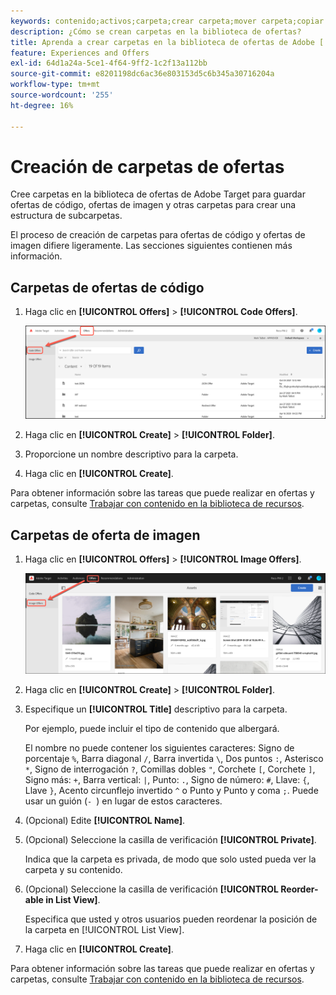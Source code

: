 ```yaml
---
keywords: contenido;activos;carpeta;crear carpeta;mover carpeta;copiar carpeta;eliminar carpeta;descargar carpeta
description: ¿Cómo se crean carpetas en la biblioteca de ofertas?
title: Aprenda a crear carpetas en la biblioteca de ofertas de Adobe [!DNL Target] para guardar ofertas de código e imagen, así como otras carpetas.
feature: Experiences and Offers
exl-id: 64d1a24a-5ce1-4f64-9ff2-1c2f13a112bb
source-git-commit: e8201198dc6ac36e803153d5c6b345a30716204a
workflow-type: tm+mt
source-wordcount: '255'
ht-degree: 16%

---
```


# Creación de carpetas de ofertas

Cree carpetas en la biblioteca de ofertas de Adobe Target para guardar ofertas de código, ofertas de imagen y otras carpetas para crear una estructura de subcarpetas.

El proceso de creación de carpetas para ofertas de código y ofertas de imagen difiere ligeramente. Las secciones siguientes contienen más información.

## Carpetas de ofertas de código

1. Haga clic en **[!UICONTROL Offers]** > **[!UICONTROL Code Offers]**.

   ![Ficha Ofertas de código](/help/main/c-experiences/c-manage-content/assets/code-offers-tab.png)

1. Haga clic en **[!UICONTROL Create]** > **[!UICONTROL Folder]**.

1. Proporcione un nombre descriptivo para la carpeta.

1. Haga clic en **[!UICONTROL Create]**.

Para obtener información sobre las tareas que puede realizar en ofertas y carpetas, consulte [Trabajar con contenido en la biblioteca de recursos](/help/main/c-experiences/c-manage-content/assets-working.md).

## Carpetas de oferta de imagen

1. Haga clic en **[!UICONTROL Offers]** > **[!UICONTROL Image Offers]**.

   ![Ficha Ofertas de imágenes](/help/main/c-experiences/c-manage-content/assets/image-offers-tab.png)

1. Haga clic en **[!UICONTROL Create]** > **[!UICONTROL Folder]**.
1. Especifique un **[!UICONTROL Title]** descriptivo para la carpeta.

   Por ejemplo, puede incluir el tipo de contenido que albergará.

   El nombre no puede contener los siguientes caracteres: Signo de porcentaje `%`, Barra diagonal `/`, Barra invertida `\`, Dos puntos `:`, Asterisco `*`, Signo de interrogación `?`, Comillas dobles `"`, Corchete `[`, Corchete `]`, Signo más: `+`, Barra vertical: `|`, Punto: `.`, Signo de número: `#`, Llave: `{`, Llave `}`, Acento circunflejo invertido `^` o Punto y Punto y coma `;`. Puede usar un guión (`- `) en lugar de estos caracteres.

1. (Opcional) Edite **[!UICONTROL Name]**.
1. (Opcional) Seleccione la casilla de verificación **[!UICONTROL Private]**.

   Indica que la carpeta es privada, de modo que solo usted pueda ver la carpeta y su contenido.

1. (Opcional) Seleccione la casilla de verificación **[!UICONTROL Reorder-able in List View]**.

   Especifica que usted y otros usuarios pueden reordenar la posición de la carpeta en [!UICONTROL List View].

1. Haga clic en **[!UICONTROL Create]**.

Para obtener información sobre las tareas que puede realizar en ofertas y carpetas, consulte [Trabajar con contenido en la biblioteca de recursos](/help/main/c-experiences/c-manage-content/assets-working.md).
